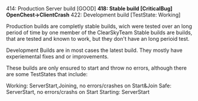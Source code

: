 414: Production Server build [GOOD]
__418: Stable build [CriticalBug] OpenChest->ClientCrash__
422: Development build [TestState: Working]

Production builds are completly stable builds, wich were tested over an long period of time by one member of the ClearSkyTeam
Stable builds are builds, that are tested and known to work, but they don't have an long perioid test.

Development Builds are in most cases the latest build. They mostly have experiemental fixes and or improvements. 

These builds are only ensured to start and throw no errors, although there are some TestStates that include:

Working: ServerStart,Joining, no errors/crashes on Start&Join
Safe: ServerStart, no errors/crashs on Start
Starting: ServerStart
